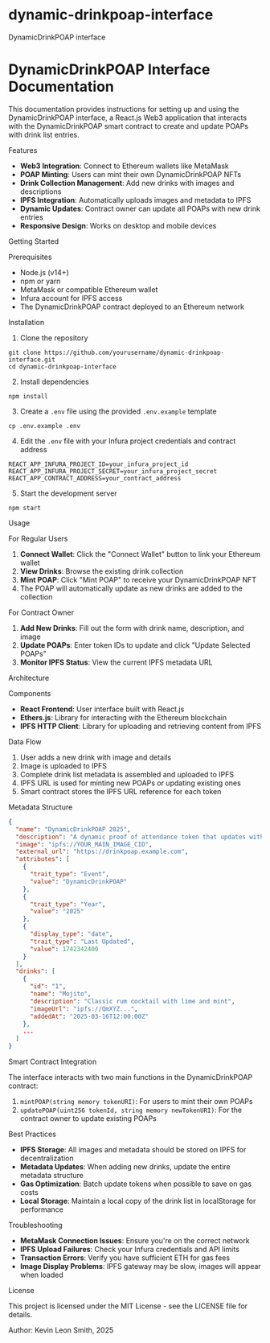 # dynamic-drinkpoap-interface
 DynamicDrinkPOAP interface
# DynamicDrinkPOAP Interface Documentation

This documentation provides instructions for setting up and using the DynamicDrinkPOAP interface, a React.js Web3 application that interacts with the DynamicDrinkPOAP smart contract to create and update POAPs with drink list entries.

 Features

- **Web3 Integration**: Connect to Ethereum wallets like MetaMask
- **POAP Minting**: Users can mint their own DynamicDrinkPOAP NFTs
- **Drink Collection Management**: Add new drinks with images and descriptions
- **IPFS Integration**: Automatically uploads images and metadata to IPFS
- **Dynamic Updates**: Contract owner can update all POAPs with new drink entries
- **Responsive Design**: Works on desktop and mobile devices

 Getting Started

 Prerequisites

- Node.js (v14+)
- npm or yarn
- MetaMask or compatible Ethereum wallet
- Infura account for IPFS access
- The DynamicDrinkPOAP contract deployed to an Ethereum network

 Installation

1. Clone the repository
```
git clone https://github.com/yourusername/dynamic-drinkpoap-interface.git
cd dynamic-drinkpoap-interface
```

2. Install dependencies
```
npm install
```

3. Create a `.env` file using the provided `.env.example` template
```
cp .env.example .env
```

4. Edit the `.env` file with your Infura project credentials and contract address
```
REACT_APP_INFURA_PROJECT_ID=your_infura_project_id
REACT_APP_INFURA_PROJECT_SECRET=your_infura_project_secret
REACT_APP_CONTRACT_ADDRESS=your_contract_address
```

5. Start the development server
```
npm start
```

 Usage

 For Regular Users

1. **Connect Wallet**: Click the "Connect Wallet" button to link your Ethereum wallet
2. **View Drinks**: Browse the existing drink collection
3. **Mint POAP**: Click "Mint POAP" to receive your DynamicDrinkPOAP NFT
4. The POAP will automatically update as new drinks are added to the collection

 For Contract Owner

1. **Add New Drinks**: Fill out the form with drink name, description, and image
2. **Update POAPs**: Enter token IDs to update and click "Update Selected POAPs"
3. **Monitor IPFS Status**: View the current IPFS metadata URL

 Architecture

 Components

- **React Frontend**: User interface built with React.js
- **Ethers.js**: Library for interacting with the Ethereum blockchain
- **IPFS HTTP Client**: Library for uploading and retrieving content from IPFS

 Data Flow

1. User adds a new drink with image and details
2. Image is uploaded to IPFS
3. Complete drink list metadata is assembled and uploaded to IPFS
4. IPFS URL is used for minting new POAPs or updating existing ones
5. Smart contract stores the IPFS URL reference for each token

 Metadata Structure

```json
{
  "name": "DynamicDrinkPOAP 2025",
  "description": "A dynamic proof of attendance token that updates with new drink entries.",
  "image": "ipfs://YOUR_MAIN_IMAGE_CID",
  "external_url": "https://drinkpoap.example.com",
  "attributes": [
    {
      "trait_type": "Event",
      "value": "DynamicDrinkPOAP"
    },
    {
      "trait_type": "Year",
      "value": "2025"
    },
    {
      "display_type": "date", 
      "trait_type": "Last Updated",
      "value": 1742342400
    }
  ],
  "drinks": [
    {
      "id": "1",
      "name": "Mojito",
      "description": "Classic rum cocktail with lime and mint",
      "imageUrl": "ipfs://QmXYZ...",
      "addedAt": "2025-03-16T12:00:00Z"
    },
    ...
  ]
}
```

 Smart Contract Integration

The interface interacts with two main functions in the DynamicDrinkPOAP contract:

1. `mintPOAP(string memory tokenURI)`: For users to mint their own POAPs
2. `updatePOAP(uint256 tokenId, string memory newTokenURI)`: For the contract owner to update existing POAPs

 Best Practices

- **IPFS Storage**: All images and metadata should be stored on IPFS for decentralization
- **Metadata Updates**: When adding new drinks, update the entire metadata structure
- **Gas Optimization**: Batch update tokens when possible to save on gas costs
- **Local Storage**: Maintain a local copy of the drink list in localStorage for performance

 Troubleshooting

- **MetaMask Connection Issues**: Ensure you're on the correct network
- **IPFS Upload Failures**: Check your Infura credentials and API limits
- **Transaction Errors**: Verify you have sufficient ETH for gas fees
- **Image Display Problems**: IPFS gateway may be slow, images will appear when loaded

 License

This project is licensed under the MIT License - see the LICENSE file for details.

 Author: Kevin Leon Smith, 2025

